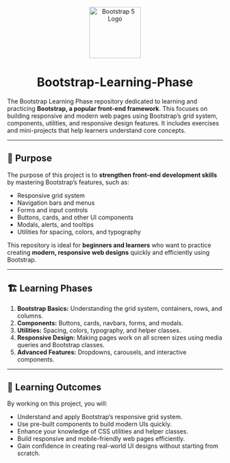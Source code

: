 <p align="center">
  <img src="https://getbootstrap.com/docs/5.3/assets/brand/bootstrap-logo-shadow.png" alt="Bootstrap 5 Logo" width="120" />
</p>

<h1 align="center">Bootstrap-Learning-Phase</h1>

The Bootstrap Learning Phase repository dedicated to learning and practicing **Bootstrap, a popular front-end framework**. This focuses on building responsive and modern web pages using Bootstrap’s grid system, components, utilities, and responsive design features. It includes exercises and mini-projects that help learners understand core concepts.

---

## 🎯 Purpose
The purpose of this project is to **strengthen front-end development skills** by mastering Bootstrap’s features, such as:

- Responsive grid system  
- Navigation bars and menus  
- Forms and input controls  
- Buttons, cards, and other UI components  
- Modals, alerts, and tooltips  
- Utilities for spacing, colors, and typography  

This repository is ideal for **beginners and learners** who want to practice creating **modern, responsive web designs** quickly and efficiently using Bootstrap.

---


## 🏗️ Learning Phases
1. **Bootstrap Basics:** Understanding the grid system, containers, rows, and columns.  
2. **Components:** Buttons, cards, navbars, forms, and modals.  
3. **Utilities:** Spacing, colors, typography, and helper classes.  
4. **Responsive Design:** Making pages work on all screen sizes using media queries and Bootstrap classes.  
5. **Advanced Features:** Dropdowns, carousels, and interactive components.  

---

## 🌟 Learning Outcomes

By working on this project, you will:

- Understand and apply Bootstrap’s responsive grid system.
- Use pre-built components to build modern UIs quickly.
- Enhance your knowledge of CSS utilities and helper classes.
- Build responsive and mobile-friendly web pages efficiently.
- Gain confidence in creating real-world UI designs without starting from scratch.


